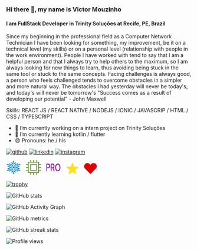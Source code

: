 ### Hi there 👋, my name is Victor Mouzinho
#### I am FullStack Developer in Trinity Soluções at Recife, PE, Brazil
Since my beginning in the professional field as a Computer Network Technician I have been looking for something, my improvement, be it on a technical level (my skills) or on a personal level (relationship with people in the work environment).
People I have worked with tend to say that I am a helpful person and that I always try to help others to the maximum, so I am always looking for new things to learn, thus avoiding being stuck in the same tool or stuck to the same concepts.
Facing challenges is always good, a person who feels challenged tends to overcome obstacles in a simpler and more natural way. The obstacles I had yesterday will never be today's, and today's will never be tomorrow's
"Success comes as a result of developing our potential" - John Maxwell

Skills: REACT JS / REACT NATIVE / NODEJS / IONIC / JAVASCRIP / HTML / CSS / TYPESCRIPT

- 🔭 I’m currently working on a intern project on Trinity Soluções 
- 🌱 I’m currently learning kotlin / flutter 
- 😄 Pronouns: he / his 


[<img src='https://cdn.jsdelivr.net/npm/simple-icons@3.0.1/icons/github.svg' alt='github' height='40'>](https://github.com/vicmouz)  [<img src='https://cdn.jsdelivr.net/npm/simple-icons@3.0.1/icons/linkedin.svg' alt='linkedin' height='40'>](https://www.linkedin.com/in/victor-mouzinho/)  [<img src='https://cdn.jsdelivr.net/npm/simple-icons@3.0.1/icons/instagram.svg' alt='instagram' height='40'>](https://www.instagram.com/vicmouz/)  

<a href='https://archiveprogram.github.com/'><img src='https://raw.githubusercontent.com/acervenky/animated-github-badges/master/assets/acbadge.gif' width='40' height='40'></a> <a href='https://docs.github.com/en/developers'><img src='https://raw.githubusercontent.com/acervenky/animated-github-badges/master/assets/devbadge.gif' width='40' height='40'></a> <a href='https://github.com/pricing'><img src='https://raw.githubusercontent.com/acervenky/animated-github-badges/master/assets/pro.gif' width='40' height='40'></a> <a href='https://stars.github.com/'><img src='https://raw.githubusercontent.com/acervenky/animated-github-badges/master/assets/starbadge.gif' width='35' height='35'></a> <a href='https://docs.github.com/en/github/supporting-the-open-source-community-with-github-sponsors'><img src='https://raw.githubusercontent.com/acervenky/animated-github-badges/master/assets/sponsorbadge.gif' width='35' height='35'></a> 

[![trophy](https://github-profile-trophy.vercel.app/?username=vicmouz)](https://github.com/ryo-ma/github-profile-trophy)

![GitHub stats](https://github-readme-stats.vercel.app/api?username=vicmouz&show_icons=true)  

![GitHub Activity Graph](https://activity-graph.herokuapp.com/graph?username=vicmouz)  

![GitHub metrics](https://metrics.lecoq.io/vicmouz)  

![GitHub streak stats](https://github-readme-streak-stats.herokuapp.com/?user=vicmouz)  

![Profile views](https://gpvc.arturio.dev/vicmouz)  
